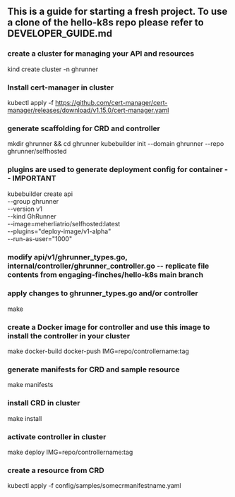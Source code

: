 ## This is a guide for starting a fresh project.  To use a clone of the hello-k8s repo please refer to DEVELOPER_GUIDE.md

### create a cluster for managing your API and resources
kind create cluster -n ghrunner

### Install cert-manager in cluster
kubectl apply -f https://github.com/cert-manager/cert-manager/releases/download/v1.15.0/cert-manager.yaml  

### generate scaffolding for CRD and controller
mkdir ghrunner && cd ghrunner
kubebuilder init --domain ghrunner  --repo ghrunner/selfhosted 


### plugins are used to generate deployment config for container -- IMPORTANT
kubebuilder create api \
  --group ghrunner \
  --version v1 \
  --kind GhRunner \
  --image=meherliatrio/selfhosted:latest \
  --plugins="deploy-image/v1-alpha" \
  --run-as-user="1000" 
<!-- NOT CERTAIN HOW USEFUL THESE ARE
  --image-container-command="memcached,-m=64,modern,-v" \
  --image-container-port="11211" \ -->

### modify api/v1/ghrunner_types.go, internal/controller/ghrunner_controller.go -- replicate file contents from engaging-finches/hello-k8s main branch

### apply changes to ghrunner_types.go and/or controller
make

### create a Docker image for controller and use this image to install the controller in your cluster
make docker-build docker-push IMG=repo/controllername:tag

### generate manifests for CRD and sample resource
make manifests

### install CRD in cluster
make install

### activate controller in cluster
make deploy IMG=repo/controllername:tag

### create a resource from CRD
kubectl apply -f config/samples/somecrmanifestname.yaml

